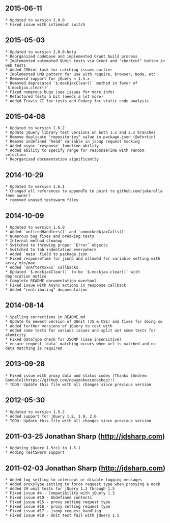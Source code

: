 ## 2015-06-11
    * Updated to version 2.0.0
    * Fixed issue with isTimeout switch

## 2015-05-03
    * Updated to version 2.0.0-beta
    * Reorganized codebase and implemented Grunt build process
    * Implemented automated QUnit tests via Grunt and "shortcut" button in web tests
    * Added JSHint task for catching issues earlier
    * Implemented UMD pattern for use with require, browser, Node, etc
    * Removesd support for jQuery < 1.5.x
    * Removed deprecated `$.mockjaxClear()` method in favor of `$.mockjax.clear()`
    * Fixed numerous bugs (see issues for more info)
    * Refactored tests a bit (needs a lot more)
    * Added Travis CI for tests and Codacy for static code analysis

## 2015-04-08
    * Updated to version 1.6.2
    * Update jQuery library test versions on both 1.x and 2.x branches
    * Remove duplicate "repositories" value in package.json (@wfortin)
    * Remove undefined "head" variable in jsonp request mocking
    * Added async `response` function ability
    * Added ability to specify range for responseTime with random selection
    * Reorganized documentation significantly

## 2014-10-29
    * Updated to version 1.6.1
    * Changed all references to appendTo to point to github.com/jakerella (new owner)
    * removed unused testswarm files

## 2014-10-09
    * Updated to version 1.6.0
    * Added `unfiredHandlers()` and `unmockedAjaxCalls()`
    * Numerous bug fixes and breaking tests
    * Internal method cleanup
    * Switched to throwing proper `Error` objects
    * Switched to tab indentation everywhere
    * Added `main` field to package.json
    * Fixed responseTime for jsonp and allowed for variable setting with array min/max
    * Added `onAfterXxxxx` callbacks
    * Updated `$.mockjaxClear()` to be `$.mockjax.clear()` with deprecation notice
    * Complete README documentation overhaul
    * Fixed issue with Async actions in response callback
    * Added "contributing" documentation

## 2014-08-14
    * Spelling corrections in README.md
    * Update to newest version of QUnit (JS & CSS) and fixes for doing so
    * Added further versions of jQuery to test with
    * Added some tests for various issues and split out some tests for atomicity
    * Fixed dataType check for JSONP (case insensitive)
    * ensure request `data` matching occurs when url is matched and no data matching is required

## 2013-09-28
	* Fixed issue with proxy data and status codes (Thanks [Andrew Goodale](https://github.com/newyankeecodeshop)!)
	* TODO: Update this file with all changes since previous version

## 2012-05-30
	* Updated to version 1.5.2
	* Added support for jQuery 1.8, 1.9, 2.0
	* TODO: Update this file with all changes since previous version

## 2011-03-25   Jonathan Sharp (http://jdsharp.com)
    * Updating jQuery 1.5rc1 to 1.5.1
	* Adding TestSwarm support

## 2011-02-03	Jonathan Sharp (http://jdsharp.com)
	* Added log setting to intercept or disable logging messages
	* Added proxyType setting to force request type when proxying a mock
	* Added 29 unit tests for jQuery 1.3 through 1.5
	* Fixed issue #4 - Compatibility with jQuery 1.3
	* Fixed issue #10 - Undefined contents
	* Fixed issue #15 - proxy setting request type
	* Fixed issue #16 - proxy setting request type
	* Fixed issue #17 - jsonp request handling
	* Fixed issue #18 - Unit test fail with jQuery 1.5
